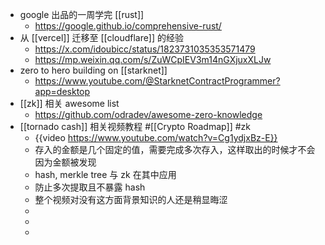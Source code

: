 - google 出品的一周学完 [[rust]]
	- https://google.github.io/comprehensive-rust/
- 从 [[vercel]] 迁移至 [[cloudflare]] 的经验
	- https://x.com/idoubicc/status/1823731035353571479
	- https://mp.weixin.qq.com/s/ZuWCpIEV3m14nGXjuxXLJw
- zero to hero building on [[starknet]]
	- https://www.youtube.com/@StarknetContractProgrammer?app=desktop
- [[zk]] 相关 awesome list
	- https://github.com/odradev/awesome-zero-knowledge
- [[tornado cash]] 相关视频教程 #[[Crypto Roadmap]] #zk
	- {{video https://www.youtube.com/watch?v=Cg1ydjxBz-E}}
	- 存入的金额是几个固定的值，需要完成多次存入，这样取出的时候才不会因为金额被发现
	- hash, merkle tree 与 zk 在其中应用
	- 防止多次提取且不暴露 hash
	- 整个视频对没有这方面背景知识的人还是稍显晦涩
	-
	-
	-